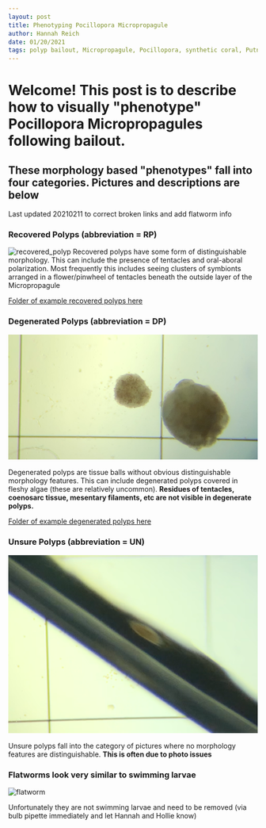 ```yaml
---
layout: post
title: Phenotyping Pocillopora Micropropagule
author: Hannah Reich
date: 01/20/2021
tags: polyp bailout, Micropropagule, Pocillopora, synthetic coral, Putnam lab,NSF HDR
---
```


# Welcome! This post is to describe how to visually "phenotype" Pocillopora Micropropagules following bailout.
## These morphology based "phenotypes" fall into four categories. Pictures and descriptions are below

Last updated 20210211 to correct broken links and add flatworm info

### Recovered Polyps (abbreviation = RP)
![recovered_polyp](https://github.com/hgreich/HGRlabnotebook/blob/master/images/micropropagule_phenotyping/recovered_polyps/20210114_treat3_RP7.HEIC)
Recovered polyps have some form of distinguishable morphology. This can include the presence of tentacles and oral-aboral polarization. Most frequently this includes seeing clusters of symbionts arranged in a flower/pinwheel of tentacles beneath the outside layer of the Micropropagule

[Folder of example recovered polyps here](https://github.com/hgreich/HGRlabnotebook/tree/master/images/micropropagule_phenotyping/recovered_polyps)

### Degenerated Polyps (abbreviation = DP)
![degenerated_polyps](https://github.com/hgreich/HGRlabnotebook/blob/master/images/micropropagule_phenotyping/degenerated_polyps/20201211_treat1_DP2_DP3.png)

Degenerated polyps are tissue balls without obvious distinguishable morphology features. This can include degenerated polyps covered in fleshy algae (these are relatively uncommon). **Residues of tentacles, coenosarc tissue, mesentary filaments, etc are not visible in degenerate polyps.**

[Folder of example degenerated polyps here](https://github.com/hgreich/HGRlabnotebook/tree/master/images/micropropagule_phenotyping/degenerated_polyps)

### Unsure Polyps (abbreviation = UN)
![unsure_polyp](https://github.com/hgreich/HGRlabnotebook/blob/master/images/micropropagule_phenotyping/unsure_polyp_example.png)

Unsure polyps fall into the category of pictures where no morphology features are distinguishable. **This is often due to photo issues**

### Flatworms look very similar to swimming larvae
![flatworm](https://github.com/hgreich/HGRlabnotebook/blob/master/images/micropropagule_phenotyping/FLATWORM.heic)

Unfortunately they are not swimming larvae and need to be removed (via bulb pipette immediately and let Hannah and Hollie know)
